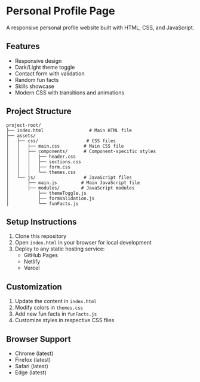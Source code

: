 # Personal Profile Page

A responsive personal profile website built with HTML, CSS, and JavaScript.

## Features

- Responsive design
- Dark/Light theme toggle
- Contact form with validation
- Random fun facts
- Skills showcase
- Modern CSS with transitions and animations

## Project Structure

```
project-root/
├── index.html                 # Main HTML file
├── assets/
│   ├── css/                  # CSS files
│   │   ├── main.css         # Main CSS file
│   │   ├── components/      # Component-specific styles
│   │   │   ├── header.css
│   │   │   ├── sections.css
│   │   │   ├── form.css
│   │   │   └── themes.css
│   └── js/                  # JavaScript files
│       ├── main.js         # Main JavaScript file
│       ├── modules/        # JavaScript modules
│           ├── themeToggle.js
│           ├── formValidation.js
│           └── funFacts.js
```

## Setup Instructions

1. Clone this repository
2. Open `index.html` in your browser for local development
3. Deploy to any static hosting service:
   - GitHub Pages
   - Netlify
   - Vercel

## Customization

1. Update the content in `index.html`
2. Modify colors in `themes.css`
3. Add new fun facts in `funFacts.js`
4. Customize styles in respective CSS files

## Browser Support

- Chrome (latest)
- Firefox (latest)
- Safari (latest)
- Edge (latest)